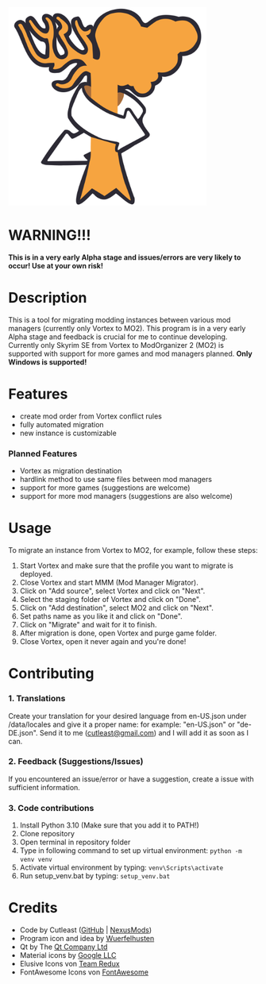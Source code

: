 <picture>
  <img alt="" src="data/icons/mmt.svg" width=400 height=400>
</picture>

# WARNING!!!
**This is in a very early Alpha stage and issues/errors are very likely to occur! Use at your own risk!**

# Description
This is a tool for migrating modding instances between various mod managers (currently only Vortex to MO2). This program is in a very early Alpha stage and feedback is crucial for me to continue developing. Currently only Skyrim SE from Vortex to ModOrganizer 2 (MO2) is supported with support for more games and mod managers planned. **Only Windows is supported!**

# Features
- create mod order from Vortex conflict rules
- fully automated migration
- new instance is customizable

### Planned Features
- Vortex as migration destination
- hardlink method to use same files between mod managers
- support for more games (suggestions are welcome)
- support for more mod managers (suggestions are also welcome)

# Usage
To migrate an instance from Vortex to MO2, for example, follow these steps:
1. Start Vortex and make sure that the profile you want to migrate is deployed.
2. Close Vortex and start MMM (Mod Manager Migrator).
3. Click on "Add source", select Vortex and click on "Next".
4. Select the staging folder of Vortex and click on "Done".
5. Click on "Add destination", select MO2 and click on "Next".
6. Set paths name as you like it and click on "Done".
7. Click on "Migrate" and wait for it to finish.
8. After migration is done, open Vortex and purge game folder.
9. Close Vortex, open it never again and you're done!

# Contributing
### 1. Translations
Create your translation for your desired language from en-US.json under <Path to MMM>/data/locales and give it a proper name: for example: "en-US.json" or "de-DE.json". Send it to me (cutleast@gmail.com) and I will add it as soon as I can.

### 2. Feedback (Suggestions/Issues)
If you encountered an issue/error or have a suggestion, create a issue with sufficient information.

### 3. Code contributions
1. Install Python 3.10 (Make sure that you add it to PATH!)
2. Clone repository
3. Open terminal in repository folder
4. Type in following command to set up virtual environment:
	`python -m venv venv`
5. Activate virtual environment by typing:
	`venv\Scripts\activate`
6. Run setup_venv.bat by typing:
	`setup_venv.bat`

# Credits
- Code by Cutleast ([GitHub](https://github.com/Cutleast) | [NexusMods](https://www.nexusmods.com/users/65733731))
- Program icon and idea by [Wuerfelhusten](https://www.nexusmods.com/users/122160268)
- Qt by The [Qt Company Ltd](https://qt.io)
- Material icons by [Google LLC](https://github.com/Templarian/MaterialDesign)
- Elusive Icons von [Team Redux](https://reduxframework.com/)
- FontAwesome Icons von [FontAwesome](https://github.com/FortAwesome/Font-Awesome)
